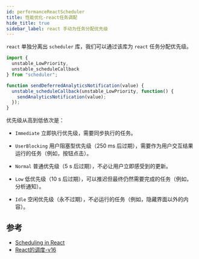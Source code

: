 ```yaml
---
id: performanceReactScheduler
title: 性能优化-react任务调配
hide_title: true
sidebar_label: react 手动为任务分配优先级
---
```


`react` 单独分离出 `scheduler` 库，我们可以通过该库为 `react` 任务分配优先级。

```javascript title="将通知分配低优先级"
import {
  unstable_LowPriority,
  unstable_scheduleCallback
} from "scheduler";

function sendDeferredAnalyticsNotification(value) {
  unstable_scheduleCallback(unstable_LowPriority, function() {
    sendAnalyticsNotification(value);
  });
}
```

优先级从高到低依次是：

- `Immediate` 立即执行优先级，需要同步执行的任务。

- `UserBlocking` 用户阻塞型优先级（250 ms 后过期），需要作为用户交互结果运行的任务（例如，按钮点击）。

- `Normal` 普通优先级（5 s 后过期），不必让用户立即感受到的更新。

- `Low` 低优先级（10 s 后过期），可以推迟但最终仍然需要完成的任务（例如，分析通知）。

- `Idle` 空闲优先级（永不过期），不必运行的任务（例如，隐藏界面以外的内容）。

## 参考

- [Scheduling in React](https://philippspiess.com/scheduling-in-react/)
- [React的调度-v16](https://que01.top/2019/08/28/v16-Scheduling-in-React/)
